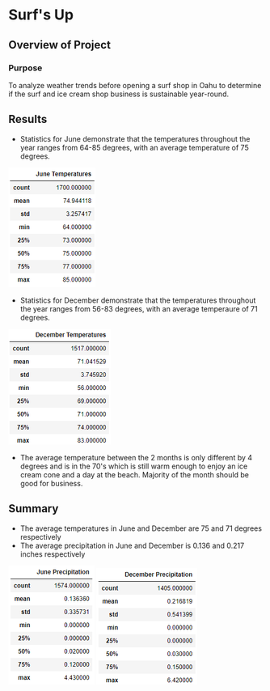 # Surf's Up

## Overview of Project

### Purpose
To analyze weather trends before opening a surf shop in Oahu to determine if the surf and ice cream shop business is sustainable year-round.

## Results
- Statistics for June demonstrate that the temperatures throughout the year ranges from 64-85 degrees, with an average temperature of 75 degrees.

![June Temperatures](./Resources/june_temps.png)
- Statistics for December demonstrate that the temperatures throughout the year ranges from 56-83 degrees, with an average temperaure of 71 degrees.

![December Temperatures](./Resources/dec_temps.png)
- The average temperature between the 2 months is only different by 4 degrees and is in the 70's which is still warm enough to enjoy an ice cream cone and a day at the beach. Majority of the month should be good for business.

## Summary
- The average temperatures in June and December are 75 and 71 degrees respectively
- The average precipitation in June and December is 0.136 and 0.217 inches respectively

![June Precipitation](./Resources/june_prec.png)
![December Precipitation](./Resources/dec_prec.png)